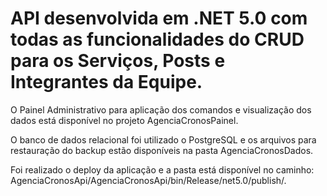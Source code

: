 # API desenvolvida em .NET 5.0 com todas as funcionalidades do CRUD para os Serviços, Posts e Integrantes da Equipe. 
O Painel Administrativo para aplicação dos comandos e visualização dos dados está disponível no projeto AgenciaCronosPainel.

O banco de dados relacional foi utilizado o PostgreSQL e os arquivos para restauração do backup estão disponíveis na pasta AgenciaCronosDados.

Foi realizado o deploy da aplicação e a pasta está disponível no caminho: AgenciaCronosApi/AgenciaCronosApi/bin/Release/net5.0/publish/.
